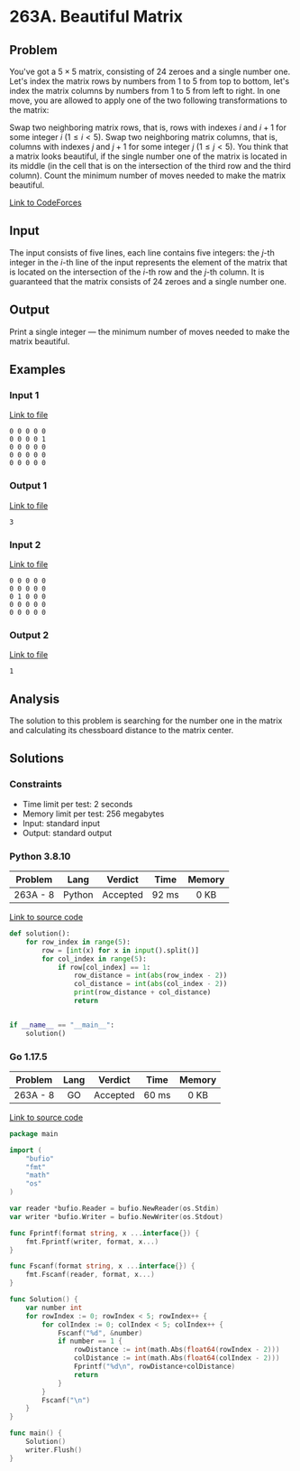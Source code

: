 # 263A. Beautiful Matrix

## Problem

You've got a $5 \times 5$ matrix, consisting of 24 zeroes and a single number one. Let's index the matrix rows by numbers from 1 to 5 from top to bottom, let's index the matrix columns by numbers from 1 to 5 from left to right. In one move, you are allowed to apply one of the two following transformations to the matrix:

Swap two neighboring matrix rows, that is, rows with indexes $i$ and $i + 1$ for some integer $i$ ($1 \leq i \lt 5$).
Swap two neighboring matrix columns, that is, columns with indexes $j$ and $j + 1$ for some integer $j$ ($1 \leq j \lt 5$).
You think that a matrix looks beautiful, if the single number one of the matrix is located in its middle (in the cell that is on the intersection of the third row and the third column). Count the minimum number of moves needed to make the matrix beautiful.

[Link to CodeForces](https://codeforces.com/problemset/problem/263/A)

## Input

The input consists of five lines, each line contains five integers: the $j$-th integer in the $i$-th line of the input represents the element of the matrix that is
located on the intersection of the $i$-th row and the $j$-th column. It is guaranteed that the matrix consists of 24 zeroes and a single number one.

## Output

Print a single integer — the minimum number of moves needed to make the matrix beautiful.

## Examples

### Input 1

[Link to file](input_0.txt)

```
0 0 0 0 0
0 0 0 0 1
0 0 0 0 0
0 0 0 0 0
0 0 0 0 0
```

### Output 1

[Link to file](expected_0.txt)


```
3
```

### Input 2

[Link to file](input_1.txt)


```
0 0 0 0 0
0 0 0 0 0
0 1 0 0 0
0 0 0 0 0
0 0 0 0 0
```

### Output 2

[Link to file](expected_1.txt)


```
1
```

## Analysis

The solution to this problem is searching for the number one in the matrix and calculating its chessboard distance to the matrix center.

## Solutions

### Constraints

  - Time limit per test: 2 seconds
  - Memory limit per test: 256 megabytes
  - Input: standard input
  - Output: standard output

### Python 3.8.10

| Problem  |    Lang   |  Verdict | Time  | Memory |
|:--------:|:---------:|:--------:|:-----:|:------:|
| 263A - 8 |   Python  | Accepted | 92 ms |  0 KB  |

[Link to source code](solution.py)

```python
def solution():
    for row_index in range(5):
        row = [int(x) for x in input().split()]
        for col_index in range(5):
            if row[col_index] == 1:
                row_distance = int(abs(row_index - 2))
                col_distance = int(abs(col_index - 2))
                print(row_distance + col_distance)
                return


if __name__ == "__main__":
	solution()
```

### Go 1.17.5

| Problem  |    Lang   |  Verdict | Time  | Memory |
|:--------:|:---------:|:--------:|:-----:|:------:|
| 263A - 8 |    GO     | Accepted | 60 ms |  0 KB  |

[Link to source code](solution.go)

```go
package main

import (
	"bufio"
	"fmt"
	"math"
	"os"
)

var reader *bufio.Reader = bufio.NewReader(os.Stdin)
var writer *bufio.Writer = bufio.NewWriter(os.Stdout)

func Fprintf(format string, x ...interface{}) {
	fmt.Fprintf(writer, format, x...)
}

func Fscanf(format string, x ...interface{}) {
	fmt.Fscanf(reader, format, x...)
}

func Solution() {
	var number int
	for rowIndex := 0; rowIndex < 5; rowIndex++ {
		for colIndex := 0; colIndex < 5; colIndex++ {
			Fscanf("%d", &number)
			if number == 1 {
				rowDistance := int(math.Abs(float64(rowIndex - 2)))
				colDistance := int(math.Abs(float64(colIndex - 2)))
				Fprintf("%d\n", rowDistance+colDistance)
				return
			}
		}
		Fscanf("\n")
	}
}

func main() {
	Solution()
	writer.Flush()
}
```
